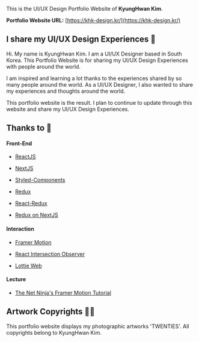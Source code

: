 This is the UI/UX Design Portfolio Website of **KyungHwan Kim**.

**Portfolio Website URL:**
[https://khk-design.kr/](https://khk-design.kr/)

## I share my UI/UX Design Experiences 🙌

Hi. My name is KyungHwan Kim. I am a UI/UX Designer based in South Korea. This Portfolio Website is for sharing my UI/UX Design Experiences with people around the world.

I am inspired and learning a lot thanks to the experiences shared by so many people around the world. As a UI/UX Designer, I also wanted to share my experiences and thoughts around the world.

This portfolio website is the result. I plan to continue to update through this website and share my UI/UX Design Experiences.

## Thanks to 🙏

#### Front-End

- [ReactJS](https://github.com/facebook/react)

- [NextJS](https://github.com/vercel/next.js/)

- [Styled-Components](https://github.com/styled-components/styled-components)

- [Redux](https://github.com/reduxjs/redux)

- [React-Redux](https://github.com/reduxjs/react-redux)

- [Redux on NextJS](https://github.com/vercel/next.js/tree/canary/examples/with-redux)

#### Interaction

- [Framer Motion](https://github.com/framer/motion)

- [React Intersection Observer](https://github.com/thebuilder/react-intersection-observer)

- [Lottie Web](https://github.com/airbnb/lottie-web)

#### Lecture

- [The Net Ninja's Framer Motion Tutorial](https://www.youtube.com/playlist?list=PL4cUxeGkcC9iHDnQfTHEVVceOEBsOf07i)

## Artwork Copyrights 👨‍⚖️

This portfolio website displays my photographic artworks 'TWENTIES'. All copyrights belong to KyungHwan Kim.
